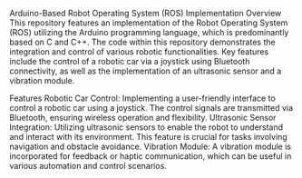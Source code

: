 Arduino-Based Robot Operating System (ROS) Implementation
Overview
This repository features an implementation of the Robot Operating System (ROS) utilizing the Arduino programming language, which is predominantly based on C and C++. The code within this repository demonstrates the integration and control of various robotic functionalities. Key features include the control of a robotic car via a joystick using Bluetooth connectivity, as well as the implementation of an ultrasonic sensor and a vibration module.

Features
Robotic Car Control: Implementing a user-friendly interface to control a robotic car using a joystick. The control signals are transmitted via Bluetooth, ensuring wireless operation and flexibility.
Ultrasonic Sensor Integration: Utilizing ultrasonic sensors to enable the robot to understand and interact with its environment. This feature is crucial for tasks involving navigation and obstacle avoidance.
Vibration Module: A vibration module is incorporated for feedback or haptic communication, which can be useful in various automation and control scenarios.
